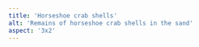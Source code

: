 ```yaml
---
title: 'Horseshoe crab shells'
alt: 'Remains of horseshoe crab shells in the sand'
aspect: '3x2'
---
```

